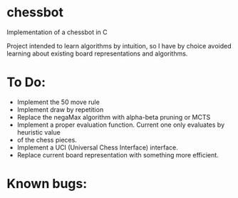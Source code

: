 # chessbot

 Implementation of a chessbot in C

Project intended to learn algorithms by intuition, so I have by choice avoided learning about existing board representations and algorithms.

# To Do:
- Implement the 50 move rule
- Implement draw by repetition
- Replace the negaMax algorithm with alpha-beta pruning or MCTS
- Implement a proper evaluation function. Current one only evaluates by heuristic value
- of the chess pieces.
- Implement a UCI (Universal Chess Interface) interface.
- Replace current board representation with something more efficient.

# Known bugs:
